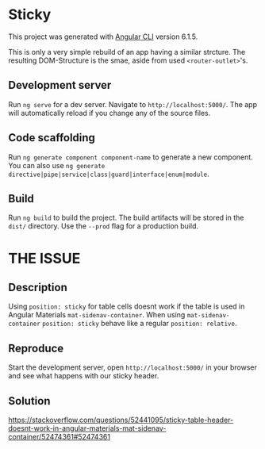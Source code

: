 # Sticky

This project was generated with [Angular CLI](https://github.com/angular/angular-cli) version 6.1.5.  

This is only a very simple rebuild of an app having a similar strcture.
The resulting DOM-Structure is the smae, aside from used `<router-outlet>`'s.

## Development server

Run `ng serve` for a dev server. Navigate to `http://localhost:5000/`. The app will automatically reload if you change any of the source files.

## Code scaffolding

Run `ng generate component component-name` to generate a new component. You can also use `ng generate directive|pipe|service|class|guard|interface|enum|module`.

## Build

Run `ng build` to build the project. The build artifacts will be stored in the `dist/` directory. Use the `--prod` flag for a production build.

# THE ISSUE

## Description
Using `position: sticky` for table cells doesnt work if the table is used in Angular Materials `mat-sidenav-container`.
When using `mat-sidenav-container` `position: sticky` behave like a regular `position: relative`.

## Reproduce
Start the development server, open `http://localhost:5000/` in your browser and see what happens with our sticky header.

## Solution
https://stackoverflow.com/questions/52441095/sticky-table-header-doesnt-work-in-angular-materials-mat-sidenav-container/52474361#52474361
